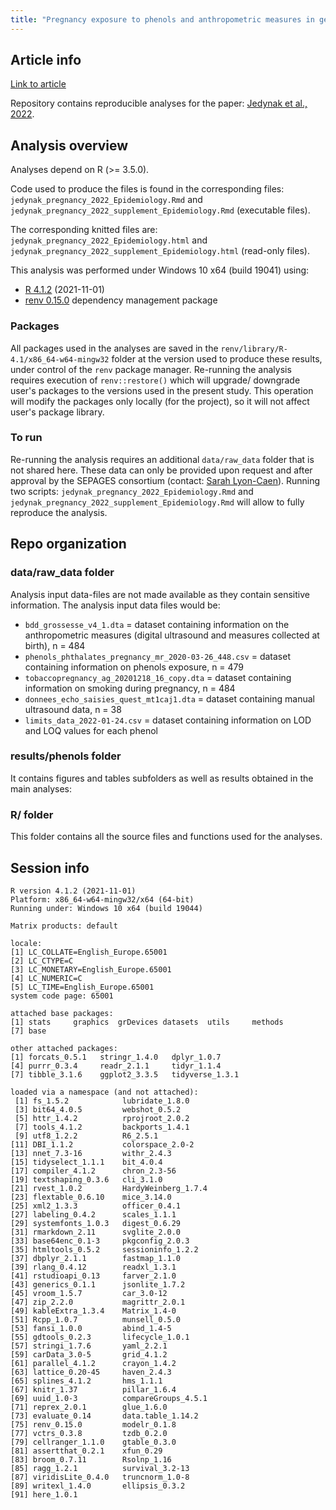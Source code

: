 ```yaml
---
title: "Pregnancy exposure to phenols and anthropometric measures in gestation and at birth"
---
```


## Article info

[Link to article](**https://pubmed.ncbi.nlm.nih.gov/35700189**)

Repository contains reproducible analyses for the paper: [Jedynak et al., 2022](**10.1097/EDE.0000000000001515**).

## Analysis overview

Analyses depend on R (>= 3.5.0).

Code used to produce the files is found in the corresponding files: `jedynak_pregnancy_2022_Epidemiology.Rmd` and `jedynak_pregnancy_2022_supplement_Epidemiology.Rmd` (executable files).

The corresponding knitted files are: `jedynak_pregnancy_2022_Epidemiology.html` and 
`jedynak_pregnancy_2022_supplement_Epidemiology.html` (read-only files).

This analysis was performed under Windows 10 x64 (build 19041) using:    
* [R 4.1.2](https://cran.r-project.org/bin/windows/base) (2021-11-01)    
* [renv 0.15.0](https://cran.r-project.org/web/packages/renv/index.html) dependency management package


### Packages

All packages used in the analyses are saved in the `renv/library/R-4.1/x86_64-w64-mingw32` folder at the version used to produce these results, under control of the `renv` package manager. Re-running the analysis requires execution of `renv::restore()` which will upgrade/ downgrade user's packages to the versions used in the present study. This operation will modify the packages only locally (for the project), so it will not affect user's package library.


### To run

Re-running the analysis requires an additional `data/raw_data` folder that is not shared here. These data can only be provided upon request and after approval by the SEPAGES consortium (contact: [Sarah Lyon-Caen](sarah.lyon-caen@univ-grenoble-alpes.fr)). Running two scripts: `jedynak_pregnancy_2022_Epidemiology.Rmd` and `jedynak_pregnancy_2022_supplement_Epidemiology.Rmd` will allow to fully reproduce the analysis.


## Repo organization

### data/raw_data folder

Analysis input data-files are not made available as they contain sensitive information. The analysis input data files would be:

* `bdd_grossesse_v4_1.dta` = dataset containing information on the anthropometric measures (digital ultrasound and measures collected at birth), n = 484
* `phenols_phthalates_pregnancy_mr_2020-03-26_448.csv` = dataset containing information on phenols exposure, n = 479
* `tobaccopregnancy_ag_20201218_16_copy.dta` = dataset containing information on smoking during pregnancy, n = 484
* `donnees_echo_saisies_quest_mt1caj1.dta` = dataset containing manual ultrasound data, n = 38
* `limits_data_2022-01-24.csv` =  dataset containing information on LOD and LOQ values for each phenol


### results/phenols folder

It contains figures and tables subfolders as well as results obtained in the main analyses:


### R/ folder

This folder contains all the source files and functions used for the analyses.


## Session info

```
R version 4.1.2 (2021-11-01)
Platform: x86_64-w64-mingw32/x64 (64-bit)
Running under: Windows 10 x64 (build 19044)

Matrix products: default

locale:
[1] LC_COLLATE=English_Europe.65001 
[2] LC_CTYPE=C                      
[3] LC_MONETARY=English_Europe.65001
[4] LC_NUMERIC=C                    
[5] LC_TIME=English_Europe.65001    
system code page: 65001

attached base packages:
[1] stats     graphics  grDevices datasets  utils     methods  
[7] base     

other attached packages:
[1] forcats_0.5.1   stringr_1.4.0   dplyr_1.0.7    
[4] purrr_0.3.4     readr_2.1.1     tidyr_1.1.4    
[7] tibble_3.1.6    ggplot2_3.3.5   tidyverse_1.3.1

loaded via a namespace (and not attached):
 [1] fs_1.5.2            lubridate_1.8.0    
 [3] bit64_4.0.5         webshot_0.5.2      
 [5] httr_1.4.2          rprojroot_2.0.2    
 [7] tools_4.1.2         backports_1.4.1    
 [9] utf8_1.2.2          R6_2.5.1           
[11] DBI_1.1.2           colorspace_2.0-2   
[13] nnet_7.3-16         withr_2.4.3        
[15] tidyselect_1.1.1    bit_4.0.4          
[17] compiler_4.1.2      chron_2.3-56       
[19] textshaping_0.3.6   cli_3.1.0          
[21] rvest_1.0.2         HardyWeinberg_1.7.4
[23] flextable_0.6.10    mice_3.14.0        
[25] xml2_1.3.3          officer_0.4.1      
[27] labeling_0.4.2      scales_1.1.1       
[29] systemfonts_1.0.3   digest_0.6.29      
[31] rmarkdown_2.11      svglite_2.0.0      
[33] base64enc_0.1-3     pkgconfig_2.0.3    
[35] htmltools_0.5.2     sessioninfo_1.2.2  
[37] dbplyr_2.1.1        fastmap_1.1.0      
[39] rlang_0.4.12        readxl_1.3.1       
[41] rstudioapi_0.13     farver_2.1.0       
[43] generics_0.1.1      jsonlite_1.7.2     
[45] vroom_1.5.7         car_3.0-12         
[47] zip_2.2.0           magrittr_2.0.1     
[49] kableExtra_1.3.4    Matrix_1.4-0       
[51] Rcpp_1.0.7          munsell_0.5.0      
[53] fansi_1.0.0         abind_1.4-5        
[55] gdtools_0.2.3       lifecycle_1.0.1    
[57] stringi_1.7.6       yaml_2.2.1         
[59] carData_3.0-5       grid_4.1.2         
[61] parallel_4.1.2      crayon_1.4.2       
[63] lattice_0.20-45     haven_2.4.3        
[65] splines_4.1.2       hms_1.1.1          
[67] knitr_1.37          pillar_1.6.4       
[69] uuid_1.0-3          compareGroups_4.5.1
[71] reprex_2.0.1        glue_1.6.0         
[73] evaluate_0.14       data.table_1.14.2  
[75] renv_0.15.0         modelr_0.1.8       
[77] vctrs_0.3.8         tzdb_0.2.0         
[79] cellranger_1.1.0    gtable_0.3.0       
[81] assertthat_0.2.1    xfun_0.29          
[83] broom_0.7.11        Rsolnp_1.16        
[85] ragg_1.2.1          survival_3.2-13    
[87] viridisLite_0.4.0   truncnorm_1.0-8    
[89] writexl_1.4.0       ellipsis_0.3.2     
[91] here_1.0.1        
```

